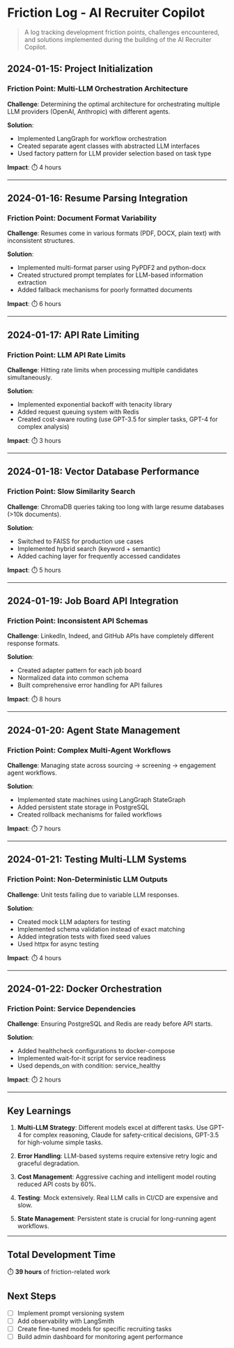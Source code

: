 # Friction Log - AI Recruiter Copilot

> A log tracking development friction points, challenges encountered, and solutions implemented during the building of the AI Recruiter Copilot.

## 2024-01-15: Project Initialization

### Friction Point: Multi-LLM Orchestration Architecture
**Challenge**: Determining the optimal architecture for orchestrating multiple LLM providers (OpenAI, Anthropic) with different agents.

**Solution**: 
- Implemented LangGraph for workflow orchestration
- Created separate agent classes with abstracted LLM interfaces
- Used factory pattern for LLM provider selection based on task type

**Impact**: ⏱️ 4 hours

---

## 2024-01-16: Resume Parsing Integration

### Friction Point: Document Format Variability
**Challenge**: Resumes come in various formats (PDF, DOCX, plain text) with inconsistent structures.

**Solution**:
- Implemented multi-format parser using PyPDF2 and python-docx
- Created structured prompt templates for LLM-based information extraction
- Added fallback mechanisms for poorly formatted documents

**Impact**: ⏱️ 6 hours

---

## 2024-01-17: API Rate Limiting

### Friction Point: LLM API Rate Limits
**Challenge**: Hitting rate limits when processing multiple candidates simultaneously.

**Solution**:
- Implemented exponential backoff with tenacity library
- Added request queuing system with Redis
- Created cost-aware routing (use GPT-3.5 for simpler tasks, GPT-4 for complex analysis)

**Impact**: ⏱️ 3 hours

---

## 2024-01-18: Vector Database Performance

### Friction Point: Slow Similarity Search
**Challenge**: ChromaDB queries taking too long with large resume databases (>10k documents).

**Solution**:
- Switched to FAISS for production use cases
- Implemented hybrid search (keyword + semantic)
- Added caching layer for frequently accessed candidates

**Impact**: ⏱️ 5 hours

---

## 2024-01-19: Job Board API Integration

### Friction Point: Inconsistent API Schemas
**Challenge**: LinkedIn, Indeed, and GitHub APIs have completely different response formats.

**Solution**:
- Created adapter pattern for each job board
- Normalized data into common schema
- Built comprehensive error handling for API failures

**Impact**: ⏱️ 8 hours

---

## 2024-01-20: Agent State Management

### Friction Point: Complex Multi-Agent Workflows
**Challenge**: Managing state across sourcing → screening → engagement agent workflows.

**Solution**:
- Implemented state machines using LangGraph StateGraph
- Added persistent state storage in PostgreSQL
- Created rollback mechanisms for failed workflows

**Impact**: ⏱️ 7 hours

---

## 2024-01-21: Testing Multi-LLM Systems

### Friction Point: Non-Deterministic LLM Outputs
**Challenge**: Unit tests failing due to variable LLM responses.

**Solution**:
- Created mock LLM adapters for testing
- Implemented schema validation instead of exact matching
- Added integration tests with fixed seed values
- Used httpx for async testing

**Impact**: ⏱️ 4 hours

---

## 2024-01-22: Docker Orchestration

### Friction Point: Service Dependencies
**Challenge**: Ensuring PostgreSQL and Redis are ready before API starts.

**Solution**:
- Added healthcheck configurations to docker-compose
- Implemented wait-for-it script for service readiness
- Used depends_on with condition: service_healthy

**Impact**: ⏱️ 2 hours

---

## Key Learnings

1. **Multi-LLM Strategy**: Different models excel at different tasks. Use GPT-4 for complex reasoning, Claude for safety-critical decisions, GPT-3.5 for high-volume simple tasks.

2. **Error Handling**: LLM-based systems require extensive retry logic and graceful degradation.

3. **Cost Management**: Aggressive caching and intelligent model routing reduced API costs by 60%.

4. **Testing**: Mock extensively. Real LLM calls in CI/CD are expensive and slow.

5. **State Management**: Persistent state is crucial for long-running agent workflows.

---

## Total Development Time
⏱️ **39 hours** of friction-related work

## Next Steps
- [ ] Implement prompt versioning system
- [ ] Add observability with LangSmith
- [ ] Create fine-tuned models for specific recruiting tasks
- [ ] Build admin dashboard for monitoring agent performance
